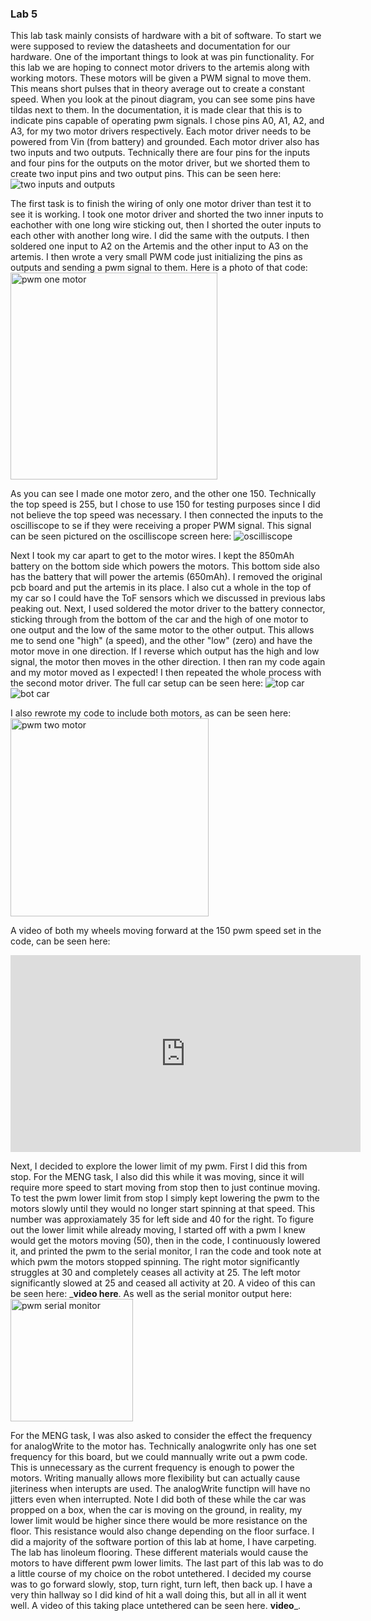 ### Lab 5
This lab task mainly consists of hardware with a bit of software. To start we were supposed to review the datasheets and 
documentation for our hardware. One of the important things to look at was pin functionality. For this lab we are hoping to 
connect motor drivers to the artemis along with working motors. These motors will be given a PWM signal to move them. 
This means short pulses that in theory average out to create a constant speed. When you look at the pinout diagram, 
you can see some pins have tildas next to them. In the documentation, it is made clear that this is to indicate pins capable 
of operating pwm signals. I chose pins A0, A1, A2, and A3, for my two motor drivers respectively. Each motor driver needs to be 
powered from Vin (from battery) and grounded. Each motor driver also has two inputs and two outputs. Technically there are four 
pins for the inputs and four pins for the outputs on the motor driver, but we shorted them to create two input pins and two 
output pins. This can be seen here:  
![two inputs and outputs](https://user-images.githubusercontent.com/89661904/224582904-477fa5ae-c47c-4b02-b55d-f3e6b6e310f2.jpg)

The first task is to finish the wiring of only one motor driver than test it to see it is working. I took one motor driver and shorted the two inner inputs to eachother with one long wire sticking out, then I shorted the outer inputs to each other with another long wire. I did the same with the outputs. I then soldered one input to A2 on the Artemis and the other input to A3 on the artemis. I then wrote a very small PWM code just initializing the pins as outputs and sending a pwm signal to them. Here is a photo of that code:
<img width="331" alt="pwm one motor" src="https://user-images.githubusercontent.com/89661904/224582924-01fae61c-7caa-45e5-b785-d61c0728a1dd.png">

As you can see I made one motor zero, and the other one 150. Technically the top speed is 255, but I chose to use 150 for testing purposes since I did not believe the top speed was necessary.
I then connected the inputs to the oscilliscope to se if they were receiving a proper PWM signal. This signal can be seen pictured on the oscilliscope screen here:
![oscilliscope](https://user-images.githubusercontent.com/89661904/224583074-c741ff84-2b69-44fd-a455-e158acfd68a7.jpg)

Next I took my car apart to get to the motor wires. I kept the 850mAh battery on the bottom side which powers the motors. This bottom side also has the battery that will power the artemis (650mAh). I removed the original pcb board and put the artemis in its place. I also cut a whole in the top of my car so I could have the ToF sensors which we discussed in previous labs peaking out. Next, I used soldered the motor driver to the battery connector, sticking through from the bottom of the car and the high of one motor to one output and the low of the same motor to the other output. This allows me to send one "high" (a speed), and the other "low" (zero) and have the motor move in one direction. If I reverse which output has the high and low signal, the motor then moves in the other direction. I then ran my code again and my motor moved as I expected! I then repeated the whole process with the second motor driver. The full car setup can be seen here:
![top car](https://user-images.githubusercontent.com/89661904/224583153-d5f6c722-8728-42b3-b202-ab7331356873.jpg)
![bot car](https://user-images.githubusercontent.com/89661904/224583160-127673d6-ede6-4917-9a1d-5385e6d2596e.jpg)

I also rewrote my code to include both motors, as can be seen here:
<img width="317" alt="pwm two motor" src="https://user-images.githubusercontent.com/89661904/224583171-e13eaa35-aa57-4a6a-965a-cf5f0460cf9d.png">

A video of both my wheels moving forward at the 150 pwm speed set in the code, can be seen here: 

<iframe width="560" height="315" src="https://youtube.com/shorts/ePWHuilji8k?feature=share" title="YouTube video player" frameborder="0" allow="accelerometer; autoplay; clipboard-write; encrypted-media; gyroscope; picture-in-picture; web-share" allowfullscreen></iframe>



Next, I decided to explore the lower limit of my pwm. First I did this from stop. For the MENG task, I also did this while it was moving, since it will require more speed to start moving from stop then to just continue moving. To test the pwm lower limit from stop I simply kept lowering the pwm to the motors slowly until they would no longer start spinning at that speed. This number was approxiamately 35 for left side and 40 for the right. To figure out the lower limit while already moving, I started off with a pwm I knew would get the motors moving (50), then in the code, I continuously lowered it, and printed the pwm to the serial monitor, I ran the code and took note at which pwm the motors stopped spinning. The right motor significantly struggles at 30 and completely ceases all activity at 25. The left motor significantly slowed at 25 and ceased all activity at 20. A video of this can be seen here: ___video here__. As well as the serial monitor output here:
<img width="196" alt="pwm serial monitor" src="https://user-images.githubusercontent.com/89661904/224583214-d323b57f-1152-494a-a50f-9e396ea7f3fe.png">

For the MENG task, I was also asked to consider the effect the frequency for analogWrite to the motor has. Technically analogwrite only has one set frequency for this board, but we could mannually write out a pwm code. This is unnecessary as the current frequency is enough to power the motors. Writing manually allows more flexibility but can actually cause jiteriness when interupts are used. The analogWrite functipn will have no jitters even when interrupted.
Note I did both of these while the car was propped on a box, when the car is moving on the ground, in reality, my lower limit would be higher since there would be more resistance on the floor. This resistance would also change depending on the floor surface. I did a majority of the software portion of this lab at home, I have carpeting. The lab has linoleum flooring. These different materials would cause the motors to have different pwm lower limits.
The last part of this lab was to do a little course of my choice on the robot untethered. I decided my course was to go forward slowly, stop, turn right, turn left, then back up. I have a very thin hallway so I did kind of hit a wall doing this, but all in all it went well. A video of this taking place untethered can be seen here. __video___. 


